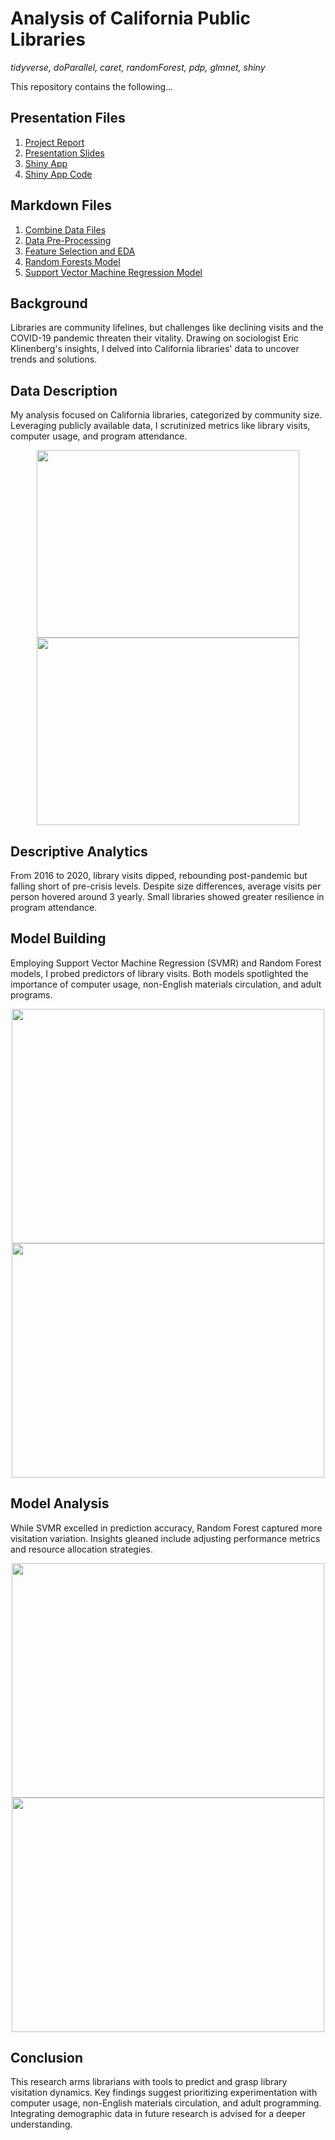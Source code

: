 # Analysis of California Public Libraries

*tidyverse, doParallel, caret, randomForest, pdp, glmnet, shiny*

This repository contains the following... 

## Presentation Files

1. [Project Report](https://github.com/itstrieu/California_Public_Libraries/blob/main/Project%20Report.pdf)
2. [Presentation Slides](https://github.com/itstrieu/California_Public_Libraries/blob/main/Presentation%20Slides.pdf)
3. [Shiny App](https://itstrieu.shinyapps.io/California_Public_Libraries/)
4. [Shiny App Code](https://github.com/itstrieu/California_Public_Libraries/blob/main/CPL_Shiny_App.R)

## Markdown Files

1. [Combine Data Files](https://github.com/itstrieu/California_Public_Libraries/blob/main/00_CPL_Combine_Data_Files.md)
2. [Data Pre-Processing](https://github.com/itstrieu/California_Public_Libraries/blob/main/01_CPL_Data_PreProcessing.md)
3. [Feature Selection and EDA](https://github.com/itstrieu/California_Public_Libraries/blob/main/02_CPL_Feature_Selection.md)
4. [Random Forests Model](https://github.com/itstrieu/California_Public_Libraries/blob/main/03_CPL_Random_Forests.md) 
5. [Support Vector Machine Regression Model](https://github.com/itstrieu/California_Public_Libraries/blob/main/04_Support_Vector_Machine_Regression.md) 

## Background

Libraries are community lifelines, but challenges like declining visits and the COVID-19 pandemic threaten their vitality. Drawing on sociologist Eric Klinenberg's insights, I delved into California libraries' data to uncover trends and solutions.

## Data Description

My analysis focused on California libraries, categorized by community size. Leveraging publicly available data, I scrutinized metrics like library visits, computer usage, and program attendance.

<p align="center"> 
  <img width="420" height="300" src="https://github.com/itstrieu/California_Public_Libraries/assets/38932563/0efae744-0cc1-451b-811a-8ea8f19d3b14">
  <img width="420" height="300" src="https://github.com/itstrieu/California_Public_Libraries/assets/38932563/7415df9f-5cec-4e86-8b74-ae172d6fb4d6">
</p>

## Descriptive Analytics

From 2016 to 2020, library visits dipped, rebounding post-pandemic but falling short of pre-crisis levels. Despite size differences, average visits per person hovered around 3 yearly. Small libraries showed greater resilience in program attendance.

## Model Building

Employing Support Vector Machine Regression (SVMR) and Random Forest models, I probed predictors of library visits. Both models spotlighted the importance of computer usage, non-English materials circulation, and adult programs.

<p align="center">
  <img width="500" height="375" src="https://github.com/itstrieu/California_Public_Libraries/assets/38932563/c5e3a4f0-899f-466c-932b-19a6b7fa749a">
  <img width="500" height="375" src="https://github.com/itstrieu/California_Public_Libraries/assets/38932563/7c65bb8c-c662-4eaa-a7c4-52eb0f5227fa">
</p>

## Model Analysis

While SVMR excelled in prediction accuracy, Random Forest captured more visitation variation. Insights gleaned include adjusting performance metrics and resource allocation strategies.

<p align="center"> 
  <img width="500" height="375" src="https://github.com/itstrieu/California_Public_Libraries/assets/38932563/0ca06871-b19e-4cd1-ba83-57d31143f5c6">
  <img width="500" height="375" src="https://github.com/itstrieu/California_Public_Libraries/assets/38932563/2e388b7c-f466-4537-b1a9-97a4d8b66028">
</p>

## Conclusion

This research arms librarians with tools to predict and grasp library visitation dynamics. Key findings suggest prioritizing experimentation with computer usage, non-English materials circulation, and adult programming. Integrating demographic data in future research is advised for a deeper understanding.
